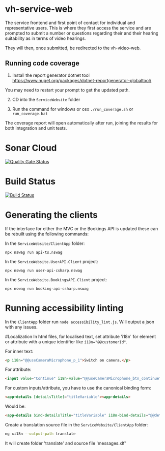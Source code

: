 # vh-service-web
The service frontend and first point of contact for individual and representative users. This is where they first access the service and are prompted to submit a number or questions regarding their and their hearing suitability as in terms of video hearings.

They will then, once submitted, be redirected to the vh-video-web.

## Running code coverage

1. Install the report generator dotnet tool
https://www.nuget.org/packages/dotnet-reportgenerator-globaltool/

You may need to restart your prompt to get the updated path.

2. CD into the `ServiceWebsite` folder

3. Run the command for windows or osx `./run_coverage.sh` or `run_coverage.bat`

The coverage report will open automatically after run, joining the results for both integration and unit tests.


# Sonar Cloud
[![Quality Gate Status](https://sonarcloud.io/api/project_badges/measure?project=vh-service-web&metric=alert_status)](https://sonarcloud.io/dashboard?id=vh-service-web)

# Build Status
[![Build Status](https://hmctsreform.visualstudio.com/VirtualHearings/_apis/build/status/hmcts.vh-service-web?branchName=master)](https://hmctsreform.visualstudio.com/VirtualHearings/_build/latest?definitionId=39&branchName=master)

# Generating the clients
If the interface for either the MVC or the Bookings API is updated these can be rebuilt using the following commands:

In the `ServiceWebsite/ClientApp` folder:
```
npx nswag run api-ts.nswag
```

In the `ServiceWebsite.UserAPI.Client` project:
```
npx nswag run user-api-csharp.nswag 
```

In the `ServiceWebsite.BookingsAPI.Client` project:
```
npx nswag run booking-api-csharp.nswag 
```

# Running accessibility linting
In the `ClientApp` folder run `node accessibility_lint.js`. Will output a json with any issues.

#Localization
In html files, for localised text, set attribute 'i18n' for element or attribute with a unique identifier like `i18n="@@customerId"`.

For inner text:
```html
<p i18n="@@useCameraMicrophone_p_1">Switch on camera.</p>
```

For attribute:
```html
<input value="Continue" i18n-value="@@useCameraMicrophone_btn_continue" type="button" />
```

For custom inputs/attribute, you have to use the canonical binding form:
```html
<app-details [detailsTitle]="titleVariable"><app-details>
```

Would be:
```html
<app-details bind-detailsTitle="titleVariable" i18n-bind-details="@@detailsTitle><app-details> 
```

Create a translation source file in the `ServiceWebsite/ClientApp` folder:
```bash
ng xi18n --output-path translate
```

It will create folder 'translate' and source file 'messages.xlf'


